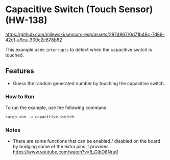# Capacitive Switch (Touch Sensor) (HW-138)

https://github.com/milewski/sensors-esp/assets/2874967/0d71b46c-7d89-42c1-a9ca-309e2c878b82

This example uses `interrupts` to detect when the capacitive switch is touched.

## Features

- Guess the random generated number by touching the capacitive switch.

### How to Run

To run the example, use the following command:

```bash
cargo run -p capacitive-switch
```

### Notes

- There are some functions that can be enabled / disabled on the board by bridging some of the extra pins it provides: https://www.youtube.com/watch?v=8_GjbO8Nru0
